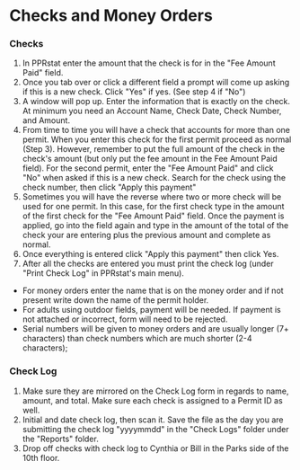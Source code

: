 # Checks and Money Orders

### Checks

1. In PPRstat enter the amount that the check is for in the "Fee Amount Paid" field.
2. Once you tab over or click a different field a prompt will come up asking if this is a new check. Click "Yes" if yes. (See step 4 if "No")
3. A window will pop up. Enter the information that is exactly on the check. At minimum you need an Account Name, Check Date, Check Number, and Amount.
4. From time to time you will have a check that accounts for more than one permit. When you enter this check for the first permit proceed as normal (Step 3). However, remember to put the full amount of the check in the check's amount (but only put the fee amount in the Fee Amount Paid field). For the second permit, enter the "Fee Amount Paid" and click "No" when asked if this is a new check. Search for the check using the check number, then click "Apply this payment"
5. Sometimes you will have the reverse where two or more check will be used for one permit. In this case, for the first check type in the amount of the first check for the "Fee Amount Paid" field. Once the payment is applied, go into the field again and type in the amount of the total of the check your are entering plus the previous amount and complete as normal.
6. Once everything is entered click "Apply this payment" then click Yes.
7. After all the checks are entered you must print the check log (under "Print Check Log" in PPRstat's main menu).
- For money orders enter the name that is on the money order and if not present write down the name of the permit holder.
- For adults using outdoor fields, payment will be needed. If payment is not attached or incorrect, form will need to be rejected.
- Serial numbers will be given to money orders and are usually longer (7+ characters) than check numbers which are much shorter (2-4 characters); 


### Check Log

1. Make sure they are mirrored on the Check Log form in regards to name, amount, and total. Make sure each check is assigned to a Permit ID as well.
2. Initial and date check log, then scan it. Save the file as the day you are submitting the check log "yyyymmdd" in the "Check Logs"  folder under the "Reports" folder.
3. Drop off checks with check log to Cynthia or Bill in the Parks side of the 10th floor.